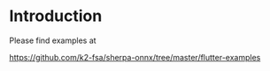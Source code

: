 # Introduction

Please find examples at

https://github.com/k2-fsa/sherpa-onnx/tree/master/flutter-examples

